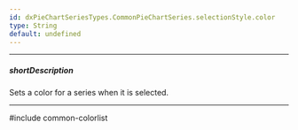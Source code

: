 ```yaml
---
id: dxPieChartSeriesTypes.CommonPieChartSeries.selectionStyle.color
type: String
default: undefined
---
```

---
##### shortDescription
Sets a color for a series when it is selected.

---
#include common-colorlist